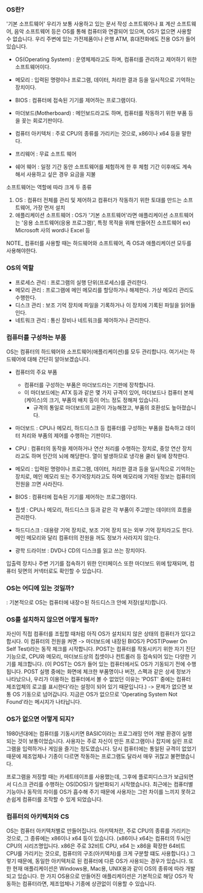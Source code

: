 ### OS란?
'기본 소프트웨어'
우리가 보통 사용하고 있는 문서 작성 소프트웨어나 표 계산 소프트웨어, 음악 소프트웨어 등은 OS를 통해 컴퓨터와 연결되어 있으며, OS가 없으면 사용할 수 없습니다. 우리 주변에 있는 가전제품이나 은행 ATM, 휴대전화에도 전용 OS가 들어있습니다.

* OS(Operating System)
: 운영체제라고도 하며, 컴퓨터를 관리하고 제어하기 위한 소프트웨어이다.

* 메모리
: 입력된 명령이나 프로그램, 데이터, 처리한 결과 등을 일시적으로 기억하는 장치이다.

* BIOS
: 컴퓨터에 접속된 기기를 제어하는 프로그램이다.

* 마더보드(Motherboard)
: 메인보드라고도 하며, 컴퓨터를 작동하기 위한 부품 등을 꽂는 회로기판이다.

* 컴퓨터 아키텍처
: 주로 CPU의 종류를 가리키는 것으로, x86이나 x64 등을 말한다.

* 프리웨어 : 무료 소프트 웨어
* 쉐어 웨어 : 일정 기간 동안 소프트웨어를 체험하게 한 후 체험 기간 이후에도 계속해서 사용하고 싶은 경우 요금을 지불 

소프트웨어는 역할에 따라 크게 두 종류
1. OS : 컴퓨터 전체를 관리 및 제어하고 컴퓨터가 작동하기 위한 토대를 만드는 소프트웨어, 가장 먼저 설치
2. 애플리케이션 소프트웨어 : OS가 '기본 소프트웨어'라면 애플리케이션 소프트웨어는 '응용 소프트웨어(응용 프로그램)', 특정 목적을 위해 만들어진 소프트웨어 ex) Microsoft 사의 word나 Excel 등

NOTE_ 컴퓨터를 사용할 때는 하드웨어와 소프트웨어, 즉 OS과 애플리케이션 모두를 사용해야한다.

### OS의 역할
* 프로세스 관리 : 프로그램의 실행 단위(프로세스)를 관리한다.
* 메모리 관리 : 프로그램에 메인 메모리를 할당하거나 해제한다. 가상 메모리 관리도 수행한다.
* 디스크 관리 : 보조 기억 장치에 파일을 기록하거나 이 장치에 기록된 파일을 읽어들인다.
* 네트워크 관리 : 통신 장비나 네트워크를 제어하거나 관리한다.

### 컴퓨터를 구성하는 부품
OS는 컴퓨터의 하드웨어와 소프트웨어(애플리케이션)를 모두 관리합니다. 여기서는 하드웨어에 대해 간단히 알아보겠습니다.
* 컴퓨터의 주요 부품
  * 컴퓨터를 구성하는 부품은 마더보드라는 기판에 장착합니다.
  * 이 마더보드에는 ATX 등과 같은 몇 가지 규격이 있어, 마더보드나 컴퓨터 본체(케이스)의 크기, 부품의 배치 등이 어느 정도 정해져 있습니다.
    * 규격의 통일로 마더보드의 교환이 가능해졌고, 부품의 호환성도 높아졌습니다.


* 마더보드 : CPU나 메모리, 하드디스크 등 컴퓨터를 구성하는 부품을 접속하고 데이터 처리와 부품의 제어를 수행하는 기판이다.
* CPU : 컴퓨터의 동작을 제어하거나 연산 처리를 수행하는 장치로, 중앙 연산 장치라고도 하며 인간의 뇌에 해당한다. 열이 발생하므로 냉각용 쿨러 밑에 장착한다.
* 메모리 : 입력된 명령이나 프로그램, 데이터, 처리한 결과 등을 일시적으로 기억하는 장치로, 메인 메모리 또는 주기억장치라고도 하며 메모리에 기억된 정보는 컴퓨터의 전원을 끄면 사라진다.
* BIOS : 컴퓨터에 접속된 기기를 제어하는 프로그램이다.
* 칩셋 : CPU나 메모리, 하드디스크 등과 같은 각 부품이 주고받는 데이터의 흐름을 관리한다.
* 하드디스크 : 대용량 기억 장치로, 보조 기억 장치 또는 외부 기억 장치라고도 한다. 메인 메모리와 달리 컴퓨터의 전원을 꺼도 정보가 사라지지 않는다.
* 광학 드라이브 : DVD나 CD의 디스크를 읽고 쓰는 장치이다.

입출력 장치나 주변 기기를 접속하기 위한 인터페이스 또한 마더보드 위에 탑재되며, 컴퓨터 뒷면의 커넥터로도 확인할 수 있습니다.

### OS는 어디에 있는 것일까?
: 기본적으로 OS는 컴퓨터에 내장ㅇ된 하드디스크 안에 저장(설치)합니다.

### OS를 설치하지 않으면 어떻게 될까?
자신이 직접 컴퓨터를 조립할 때처럼 아직 OS가 설치되지 않은 상태의 컴퓨터가 있다고 합시다.
이 컴퓨터의 전원을 켜면 -> 마더보드에 내장된 BIOS가 POST(Power On Self Test)라는 동작 체크를 시작합니다. POST는 컴퓨터를 작동시키기 위한 자기 진단 기능으로, CPU와 메모리, 마더보드상의 칩셋이나 컨트롤러 등 접속되어 
있는 다양한 기기를 체크합니다. (이 POST는 OS가 들어 있는 컴퓨터에서도 OS가 기동되기 전에 수행됩니다. POST 실행 중에는 화면에 체크한 부품명이나 버전, 스펙과 같은 상세 정보가 나타났으나, 우리가 이용하는 컴퓨터에서 볼 수 없었던 이유는 'POST' 중에는 컴퓨터 제조업체의 로고를 표시한다'라는 설정이
되어 있기 때문입니다.) -> 문제가 없으면 보통 OS 기동으로 넘어갑니다. 지금은 OS가 없으므로 'Operating System Not Found'라는 메시지가 나타납니다. 

### OS가 없으면 어떻게 되지?
1980년대에는 컴퓨터를 기동시키면 BASIC이라는 프로그래밍 언어 개발 환경이 실행되는 것이 보통이었습니다.
사용자는 주로 자신이 만든 프로그램이나 잡지에 실린 프로그램을 입력하거나 게임을 즐기는 정도였습니다.
당시 컴퓨터에는 통일된 규격이 없었기 때문에 제조업체나 기종이 다르면 작동하는 프로그램도 달라서 매우 귀찮고 불편했습니다.

프로그램을 저장할 때는 카세트테이프를 사용했는데, 그후에 플로피디스크가 보급되면서 디스크 관리를 수행하는 OS(DOS)가 일반화되기 시작했습니다.
최근에는 컴퓨터별 기능이나 동작의 차이를 OS가 흡수해 주기 때문에 사용자는 그런 차이를 느끼지 못하고 손쉽게 컴퓨터를 조작할 수 있게 되었습니다.

### 컴퓨터의 아키텍처와 CS
OS는 컴퓨터 아키텍처별로 만들어집니다. 아키텍처란, 주로 CPU의 종류를 가리키는 것으로, 그 종류에는 x86이나 x64 등이 있습니다. (x86이나 x64는 컴퓨터의 두뇌인 CPU의 시리즈명입니다. x86은 주로 32비트 CPU, x64
는 x86을 확장한 64비트 CPU를 가리키는 것으로, 컴퓨터의 구조(아키텍처)를 크게 구분할 떄도 사용합니다.)
그렇기 때문에, 동일한 아키텍처로 된 컴퓨터에 다른 OS가 사용되는 경우가 있습니다.
또한 현재 애플리케이션은 Windows용, Mac용, UNIX용과 같이 OS의 종류에 따라 개발되고 있습니다.
한 가지 OS용으로 만들어진 애플리케이션은 기본적으로 해당 OS가 작동하는 컴퓨터라면, 제조업체나 기종에 상관없이 이용할 수 있습니다.
